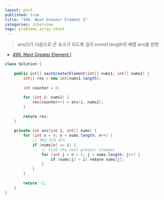 ```yaml
---
layout: post
published: true
title: "496. Next Greater Element I"
categories: interview
tags: problems array stack
---
```


> ans[i]가 다음으로 큰 요소가 되도록 길이 nums1.length의 배열 ans를 반환

- [496. Next Greater Element I](https://leetcode.com/problems/next-greater-element-i/)


```java
class Solution {
    
    public int[] nextGreaterElement(int[] nums1, int[] nums2) {
        int[] res = new int[nums1.length];
        
        int counter = 0;
        
        for (int i: nums1) {
            res[counter++] = ans(i, nums2);
        }
        
        return res;
    }
    
    private int ans(int i, int[] nums) {
        for (int n = 0; n < nums.length; n++) {
            // 해당 숫자 찾기
            if (nums[n] == i) {
                // Find the next greater element
                for (int j = n + 1; j < nums.length; j++) {
                    if (nums[j] > i) return nums[j];
                }
            }
        }
        
        return -1;
    }
}
```
